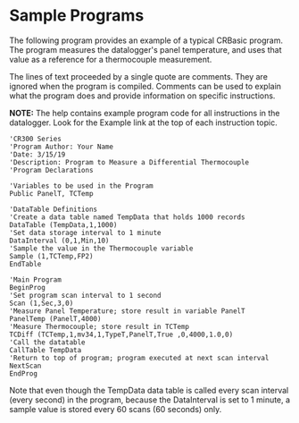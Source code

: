 # Sample Programs

The following program provides an example of a typical CRBasic program. The program measures the datalogger's panel temperature, and uses that value as a reference for a thermocouple measurement.

The lines of text proceeded by a single quote are comments. They are ignored when the program is compiled. Comments can be used to explain what the program does and provide information on specific instructions.

**NOTE:** The help contains example program code for all instructions in the datalogger. Look for the Example link at the top of each instruction topic.

```
'CR300 Series
'Program Author: Your Name
'Date: 3/15/19
'Description: Program to Measure a Differential Thermocouple
'Program Declarations

'Variables to be used in the Program
Public PanelT, TCTemp

'DataTable Definitions
'Create a data table named TempData that holds 1000 records
DataTable (TempData,1,1000)
'Set data storage interval to 1 minute
DataInterval (0,1,Min,10)
'Sample the value in the Thermocouple variable
Sample (1,TCTemp,FP2)
EndTable

'Main Program
BeginProg
'Set program scan interval to 1 second
Scan (1,Sec,3,0)
'Measure Panel Temperature; store result in variable PanelT
PanelTemp (PanelT,4000)
'Measure Thermocouple; store result in TCTemp
TCDiff (TCTemp,1,mv34,1,TypeT,PanelT,True ,0,4000,1.0,0)
'Call the datatable
CallTable TempData
'Return to top of program; program executed at next scan interval
NextScan
EndProg
```

Note that even though the TempData data table is called every scan interval (every second) in the program, because the DataInterval is set to 1 minute, a sample value is stored every 60 scans (60 seconds) only.
